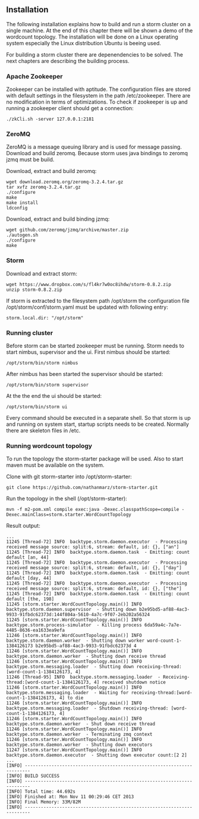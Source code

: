 ## Installation

The following installation explains how to build and run a storm cluster on a single machine. At the end of this chapter there will be shown a demo of the wordcount topology. The installation will be done on a Linux operating system especially the Linux distribution Ubuntu is beeing used.

For building a storm cluster there are depenendencies to be solved. The next chapters are describing the building process.

### Apache Zookeeper

Zookeeper can be installed with aptitude. The configuration files are stored with default settings in the filesystem in the path /etc/zookeeper. There are no modification in terms of optimizations.
To check if zookeeper is up and running a zookeeper client should get a connection:
```
./zkCli.sh -server 127.0.0.1:2181 
```

### ZeroMQ

ZeroMQ is a message queuing library and is used for message passing. Download and build zeromq. Because storm uses java bindings to zeromq jzmq must be build.

Download, extract and build zeromq:
```
wget download.zeromq.org/zeromq-3.2.4.tar.gz
tar xvfz zeromq-3.2.4.tar.gz
./configure
make 
make install
ldconfig
```

Download, extract and build binding jzmq:
```
wget github.com/zeromq/jzmq/archive/master.zip
./autogen.sh
./configure
make
```

### Storm

Download and extract storm:
```
wget https://www.dropbox.com/s/fl4kr7w0oc8ihdw/storm-0.8.2.zip
unzip storm-0.8.2.zip
```

If storm is extracted to the filesystem path /opt/storm the configuration file /opt/storm/conf/storm.yaml must be updated with following entry:
```
storm.local.dir: "/opt/storm"
```

### Running cluster

Before storm can be started zookeeper must be running.
Storm needs to start nimbus, supervisor and the ui.
First nimbus should be started:
```
/opt/storm/bin/storm nimbus
``` 

After nimbus has been started the supervisor should be started:
```
/opt/storm/bin/storm supervisor
``` 

At the the end the ui should be started:
```
/opt/storm/bin/storm ui
``` 

Every command should be executed in a separate shell. So that storm is up and running on system start, startup scripts needs to be created. Normally there are skeleton files in /etc.

### Running wordcount topology

To run the topology the storm-starter package will be used. Also to start maven must be available on the system.

Clone with git storm-starter into /opt/storm-starter:
```
git clone https://github.com/nathanmarz/storm-starter.git
```

Run the topology in the shell (/opt/storm-starter):
```
mvn -f m2-pom.xml compile exec:java -Dexec.classpathScope=compile -Dexec.mainClass=storm.starter.WordCountTopology
```

Result output:
```
...
11245 [Thread-72] INFO  backtype.storm.daemon.executor  - Processing received message source: split:6, stream: default, id: {}, ["an"]
11245 [Thread-72] INFO  backtype.storm.daemon.task  - Emitting: count default [an, 44]
11245 [Thread-72] INFO  backtype.storm.daemon.executor  - Processing received message source: split:6, stream: default, id: {}, ["day"]
11245 [Thread-72] INFO  backtype.storm.daemon.task  - Emitting: count default [day, 44]
11245 [Thread-72] INFO  backtype.storm.daemon.executor  - Processing received message source: split:6, stream: default, id: {}, ["the"]
11245 [Thread-72] INFO  backtype.storm.daemon.task  - Emitting: count default [the, 198]
11245 [storm.starter.WordCountTopology.main()] INFO  backtype.storm.daemon.supervisor  - Shutting down b2e95bd5-af88-4ac3-9933-91fbdc62373d:144f804a-5610-4a7c-9f07-2eb202a56324
11245 [storm.starter.WordCountTopology.main()] INFO  backtype.storm.process-simulator  - Killing process 6da59a4c-7a7e-4485-8636-ea1633ea9efa
11246 [storm.starter.WordCountTopology.main()] INFO  backtype.storm.daemon.worker  - Shutting down worker word-count-1-1384126173 b2e95bd5-af88-4ac3-9933-91fbdc62373d 4
11246 [storm.starter.WordCountTopology.main()] INFO  backtype.storm.daemon.worker  - Shutting down receive thread
11246 [storm.starter.WordCountTopology.main()] INFO  backtype.storm.messaging.loader  - Shutting down receiving-thread: [word-count-1-1384126173, 4]
11246 [Thread-95] INFO  backtype.storm.messaging.loader  - Receiving-thread:[word-count-1-1384126173, 4] received shutdown notice
11246 [storm.starter.WordCountTopology.main()] INFO  backtype.storm.messaging.loader  - Waiting for receiving-thread:[word-count-1-1384126173, 4] to die
11246 [storm.starter.WordCountTopology.main()] INFO  backtype.storm.messaging.loader  - Shutdown receiving-thread: [word-count-1-1384126173, 4]
11246 [storm.starter.WordCountTopology.main()] INFO  backtype.storm.daemon.worker  - Shut down receive thread
11246 [storm.starter.WordCountTopology.main()] INFO  backtype.storm.daemon.worker  - Terminating zmq context
11246 [storm.starter.WordCountTopology.main()] INFO  backtype.storm.daemon.worker  - Shutting down executors
11247 [storm.starter.WordCountTopology.main()] INFO  backtype.storm.daemon.executor  - Shutting down executor count:[2 2]
...
[INFO] ------------------------------------------------------------------------
[INFO] BUILD SUCCESS
[INFO] ------------------------------------------------------------------------
[INFO] Total time: 44.692s
[INFO] Finished at: Mon Nov 11 00:29:46 CET 2013
[INFO] Final Memory: 33M/82M
[INFO] ------------------------------------------------------------------------
```
